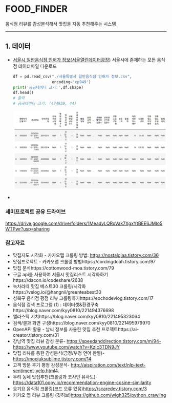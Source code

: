 # FOOD_FINDER

음식점 리뷰를 감성분석해서 맛집을 자동 추천해주는 시스템

----

## 1. 데이터

- [서울시 일반음식점 인허가 정보(서울열린데이터광장)](https://data.seoul.go.kr/dataList/OA-16094/S/1/datasetView.do) 
  서울시에 존재하는 모든 음식점 데이터파일 다운로드

  ```python
  df = pd.read_csv("./서울특별시 일반음식점 인허가 정보.csv",
                   encoding='cp949')
  print('공공데이터 크기:',df.shape)
  df.head()
  # 출력
  # 공공데이터 크기: (474939, 44)
  ```

  ![공공데이터](./img/서울시공공데이터df.jpeg)

- 













### 세미프로젝트 공유 드라이브

https://drive.google.com/drive/folders/1MeadyLQRxVak7XgxYtBEE6JMIo5WTPwr?usp=sharing

### 참고자료

- 맛집지도 시각화 - 카카오맵 크롤링 방법: https://nostalgiaa.tistory.com/36
- 맛집프로젝트 - 카카오맵 크롤링 방법https://cordingdoah.tistory.com/97
- 맛집 분석https://cottonwood-moa.tistory.com/79
- 구글 api를 사용하여 서울시 맛집리스트 시각화하기https://dacon.io/codeshare/2638
- 녹차라떼 맛집 베스트30 크롤링/시각화https://velog.io/@hangnii/greenteabest30
- 성북구 음식점 평점 리뷰 크롤링하기https://eochodevlog.tistory.com/17
- 음식점 검색 프로그램 (1) : 데이터셋&환경구축https://blog.naver.com/kyy0810/221494376698
- 앨라스틱 서치https://blog.naver.com/kyy0810/221495323064
- 검색/결과 화면 구성https://blog.naver.com/kyy0810/221495979970
- OpenAPI 활용 - 날씨 정보를 사용한 맛집 추천 프로젝트https://ai-creator.tistory.com/31
- 강남역 맛집 리뷰 감성 분류- https://speedanddirection.tistory.com/m/94- https://www.youtube.com/watch?v=KzIc3TDN9JY
- 맛집 리뷰를 통한 감성분석(긍정/부정 언어 판별)- https://moojuksublime.tistory.com/14
- 고객 방문 후기 평정 감성분석- http://aispiration.com/text/nlp-text-sentiment-yelp.html4. 
- 우리 동네 맛집추천(크롤링과 코사인 유사도)- https://data101.oopy.io/recommendation-engine-cosine-similarity
- 요기요 음식점 크롤링(코드 오류 있음)https://scaredev.tistory.com/3
- 카카오 맵 리뷰 크롤링 (깃허브)https://github.com/wlgh325/python_crawling
